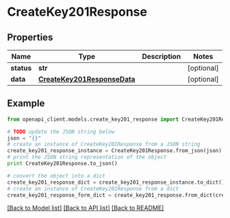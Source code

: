 # CreateKey201Response


## Properties
Name | Type | Description | Notes
------------ | ------------- | ------------- | -------------
**status** | **str** |  | [optional] 
**data** | [**CreateKey201ResponseData**](CreateKey201ResponseData.md) |  | [optional] 

## Example

```python
from openapi_client.models.create_key201_response import CreateKey201Response

# TODO update the JSON string below
json = "{}"
# create an instance of CreateKey201Response from a JSON string
create_key201_response_instance = CreateKey201Response.from_json(json)
# print the JSON string representation of the object
print CreateKey201Response.to_json()

# convert the object into a dict
create_key201_response_dict = create_key201_response_instance.to_dict()
# create an instance of CreateKey201Response from a dict
create_key201_response_form_dict = create_key201_response.from_dict(create_key201_response_dict)
```
[[Back to Model list]](../README.md#documentation-for-models) [[Back to API list]](../README.md#documentation-for-api-endpoints) [[Back to README]](../README.md)


